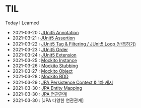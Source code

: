 # TIL
Today I Learned

* 2021-03-20 : [JUnit5 Annotation](Junit5/2021-03-20.md) <br>
* 2021-03-21 : [JUnit5 Assertion](Junit5/2021-03-21.md) <br>
* 2021-03-22 : [JUnit5 Tag & Filtering / JUnit5 Loop (반복하기)](Junit5/2021-03-22.md) <br>
* 2021-03-23 : [JUnit5 Order](Junit5/2021-03-23.md) <br>
* 2021-03-24 : [JUnit5 Extension](Junit5/2021-03-24.md) <br>
* 2021-03-25 : [Mockito Instance](Junit5/2021-03-25.md) <br>
* 2021-03-26 : [Mockito Stubbing](Junit5/2021-03-26.md) <br>
* 2021-03-27 : [Mockito Object](Junit5/2021-03-27.md) <br>
* 2021-03-28 : [Mockito BDD](Junit5/2021-03-28.md) <br>
* 2021-03-29 : [JPA Persistence Context & 1차 캐시](JPA/2021-03-29.md) <br>
* 2021-03-30 : [JPA Entity Mapping](JPA/2021-03-30.md) <br>
* 2021-03-30 : [JPA 연관관계](JPA/2021-03-31.md) <br>
* 2021-03-30 : [JPA 다양한 연관관계] <br>

